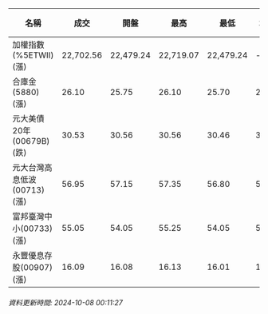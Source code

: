 | 名稱 | 成交 | 開盤 | 最高 | 最低 | 均價 | 成交金額(億) | 昨收 | 漲跌幅 | 漲跌 | 總量 | 昨量 | 振幅 |
| -------- | -------- | -------- | -------- |-------- | -------- | -------- |-------- |-------- |-------- | -------- | -------- |-------- |
|加權指數(%5ETWII) (漲)|22,702.56|22,479.24|22,719.07|22,479.24|-|3,778.66|22,302.71|1.79%|399.85|8,959,180|0|1.08%|
|合庫金(5880) (漲)|26.10|25.75|26.10|25.70|25.90|3.24|25.75|1.36%|0.35|12,505|10,727|1.55%|
|元大美債20年(00679B) (跌)|30.53|30.56|30.56|30.46|30.53|32.48|30.71|0.59%|0.18|106,405|137,018|0.33%|
|元大台灣高息低波(00713) (漲)|56.95|57.15|57.35|56.80|57.01|7.29|56.80|0.26%|0.15|12,784|12,725|0.97%|
|富邦臺灣中小(00733) (漲)|55.05|54.05|55.25|54.05|54.88|0.749|53.75|2.42%|1.30|1,365|1,826|2.23%|
|永豐優息存股(00907) (漲)|16.09|16.08|16.13|16.01|16.07|0.530|15.98|0.69%|0.11|3,302|6,012|0.75%|
###### 資料更新時間: 2024-10-08 00:11:27